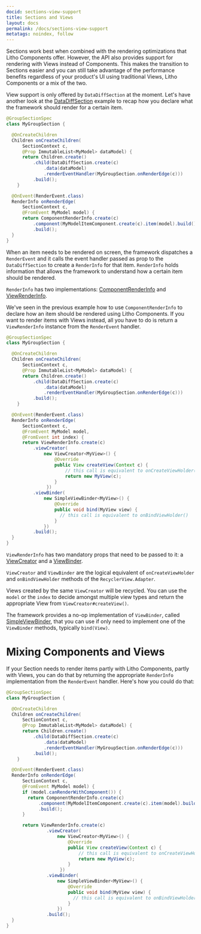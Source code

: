 ```yaml
---
docid: sections-view-support
title: Sections and Views
layout: docs
permalink: /docs/sections-view-support
metatags: noindex, follow
---
```


Sections work best when combined with the rendering optimizations that Litho Components offer. However, the API also provides support for rendering with Views instead of Components. This makes the transition to Sections easier and you can still take advantage of the performance benefits regardless of your product's UI using traditional Views, Litho Components or a mix of the two.

View support is only offered by `DataDiffSection` at the moment. Let's have another look at the [DataDiffSection](/docs/sections-building-blocks#datadiffsection) example to recap how you declare what the framework should render for a certain item.

```java
@GroupSectionSpec
class MyGroupSection {

  @OnCreateChildren
  Children onCreateChildren(
      SectionContext c,
      @Prop ImmutableList<MyModel> dataModel) {
      return Children.create()
          .child(DataDiffSection.create(c)
              .data(dataModel)
              .renderEventHandler(MyGroupSection.onRenderEdge(c)))
          .build();
    }

  @OnEvent(RenderEvent.class)
  RenderInfo onRenderEdge(
      SectionContext c,
      @FromEvent MyModel model) {
      return ComponentRenderInfo.create(c)
          .component(MyModelItemComponent.create(c).item(model).build())
          .build();
  }
}
```

When an item needs to be rendered on screen, the framework dispatches a `RenderEvent` and it calls the event handler passed as prop to the `DataDiffSection` to create a `RenderInfo` for that item. `RenderInfo` holds information that allows the framework to understand how a certain item should be rendered.

`RenderInfo` has two implementations: [ComponentRenderInfo](/javadoc/com/facebook/litho/widget/ComponentRenderInfo.html) and [ViewRenderInfo](/javadoc/com/facebook/litho/widget/ViewRenderInfo.html).

We've seen in the previous example how to use `ComponentRenderInfo` to declare how an item should be rendered using Litho Components. If you want to render items with Views instead, all you have to do is return a `ViewRenderInfo` instance from the `RenderEvent` handler.

```java
@GroupSectionSpec
class MyGroupSection {

  @OnCreateChildren
  Children onCreateChildren(
      SectionContext c,
      @Prop ImmutableList<MyModel> dataModel) {
      return Children.create()
          .child(DataDiffSection.create(c)
              .data(dataModel)
              .renderEventHandler(MyGroupSection.onRenderEdge(c)))
          .build();
    }

  @OnEvent(RenderEvent.class)
  RenderInfo onRenderEdge(
      SectionContext c,
      @FromEvent MyModel model,
      @FromEvent int index) {
      return ViewRenderInfo.create(c)
          .viewCreator(
              new ViewCreator<MyView>() {
                  @Override
                  public View createView(Context c) {
                      // this call is equivalent to onCreateViewHolder()
                      return new MyView(c);
                  }
               })
          .viewBinder(
              new SimpleViewBinder<MyView>() {
                  @Override
                  public void bind(MyView view) {
                    // this call is equivalent to onBindViewHolder()
                  }
              })
          .build();
  }
}
```

`ViewRenderInfo` has two mandatory props that need to be passed to it: a [ViewCreator](/javadoc/com/facebook/litho/viewcompat/ViewCreator.html) and a [ViewBinder](/javadoc/com/facebook/litho/viewcompat/ViewBinder.html).

`ViewCreator` and `ViewBinder` are the logical equivalent of `onCreateViewHolder` and `onBindViewHolder` methods of the `RecyclerView.Adapter`.

Views created by the same `ViewCreator` will be recycled. You can use the `model` or the `index` to decide amongst multiple view types and return the appropriate View from `ViewCreator#createView()`.

The framework provides a no-op implementation of `ViewBinder`, called [SimpleViewBinder](/javadoc/com/facebook/litho/viewcompat/SimpleViewBinder.html), that you can use if only need to implement one of the `ViewBinder` methods, typically `bind(View)`.

# Mixing Components and Views

If your Section needs to render items partly with Litho Components, partly with Views, you can do that by returning the appropriate `RenderInfo` implementation from the `RenderEvent` handler.
Here's how you could do that:

```java
@GroupSectionSpec
class MyGroupSection {

  @OnCreateChildren
  Children onCreateChildren(
      SectionContext c,
      @Prop ImmutableList<MyModel> dataModel) {
      return Children.create()
          .child(DataDiffSection.create(c)
              .data(dataModel)
              .renderEventHandler(MyGroupSection.onRenderEdge(c)))
          .build();
    }

  @OnEvent(RenderEvent.class)
  RenderInfo onRenderEdge(
      SectionContext c,
      @FromEvent MyModel model) {
      if (model.canRenderWithComponent()) {
        return ComponentRenderInfo.create(c)
            .component(MyModelItemComponent.create(c).item(model).build())
            .build();
      }

      return ViewRenderInfo.create(c)
               .viewCreator(
                   new ViewCreator<MyView>() {
                       @Override
                       public View createView(Context c) {
                           // this call is equivalent to onCreateViewHolder()
                           return new MyView(c);
                       }
                    })
               .viewBinder(
                   new SimpleViewBinder<MyView>() {
                       @Override
                       public void bind(MyView view) {
                         // this call is equivalent to onBindViewHolder()
                       }
                   })
               .build();
  }
}
```

